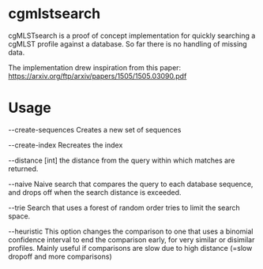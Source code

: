 # cgmlstsearch

cgMLSTsearch is a proof of concept implementation for quickly searching a cgMLST profile against a database. 
So far there is no handling of missing data.

The implementation drew inspiration from this paper:
https://arxiv.org/ftp/arxiv/papers/1505/1505.03090.pdf

# Usage

--create-sequences Creates a new set of sequences

--create-index Recreates the index

--distance [int] the distance from the query within which matches are returned.

--naive Naive search that compares the query to each database sequence, and drops off when the search distance is exceeded.

--trie Search that uses a forest of random order tries to limit the search space.

--heuristic This option changes the comparison to one that uses a binomial confidence interval to end the comparison early, 
for very similar or disimilar profiles. Mainly useful if comparisons are slow due to high distance (=slow dropoff and more comparisons)

